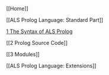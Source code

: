 [[Home]]

[[ALS Prolog Language: Standard Part]]

[1 The Syntax of ALS Prolog](https://github.com/AppliedLogicSystems/ALSProlog/wiki/ALS-Prolog-Language%3A-Standard-Part#1-Syntax)

[[2 Prolog Source Code]]

[[3 Modules]]

[[ALS Prolog Language: Extensions]]
